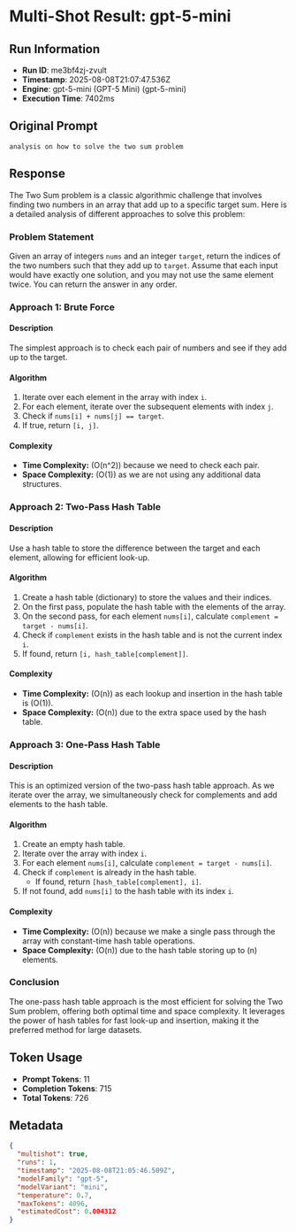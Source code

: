 # Multi-Shot Result: gpt-5-mini

## Run Information
- **Run ID**: me3bf4zj-zvult
- **Timestamp**: 2025-08-08T21:07:47.536Z
- **Engine**: gpt-5-mini (GPT-5 Mini) (gpt-5-mini)
- **Execution Time**: 7402ms

## Original Prompt
```
analysis on how to solve the two sum problem
```

## Response
The Two Sum problem is a classic algorithmic challenge that involves finding two numbers in an array that add up to a specific target sum. Here is a detailed analysis of different approaches to solve this problem:

### Problem Statement

Given an array of integers `nums` and an integer `target`, return the indices of the two numbers such that they add up to `target`. Assume that each input would have exactly one solution, and you may not use the same element twice. You can return the answer in any order.

### Approach 1: Brute Force

#### Description
The simplest approach is to check each pair of numbers and see if they add up to the target.

#### Algorithm
1. Iterate over each element in the array with index `i`.
2. For each element, iterate over the subsequent elements with index `j`.
3. Check if `nums[i] + nums[j] == target`.
4. If true, return `[i, j]`.

#### Complexity
- **Time Complexity:** \(O(n^2)\) because we need to check each pair.
- **Space Complexity:** \(O(1)\) as we are not using any additional data structures.

### Approach 2: Two-Pass Hash Table

#### Description
Use a hash table to store the difference between the target and each element, allowing for efficient look-up.

#### Algorithm
1. Create a hash table (dictionary) to store the values and their indices.
2. On the first pass, populate the hash table with the elements of the array.
3. On the second pass, for each element `nums[i]`, calculate `complement = target - nums[i]`.
4. Check if `complement` exists in the hash table and is not the current index `i`.
5. If found, return `[i, hash_table[complement]]`.

#### Complexity
- **Time Complexity:** \(O(n)\) as each lookup and insertion in the hash table is \(O(1)\).
- **Space Complexity:** \(O(n)\) due to the extra space used by the hash table.

### Approach 3: One-Pass Hash Table

#### Description
This is an optimized version of the two-pass hash table approach. As we iterate over the array, we simultaneously check for complements and add elements to the hash table.

#### Algorithm
1. Create an empty hash table.
2. Iterate over the array with index `i`.
3. For each element `nums[i]`, calculate `complement = target - nums[i]`.
4. Check if `complement` is already in the hash table.
   - If found, return `[hash_table[complement], i]`.
5. If not found, add `nums[i]` to the hash table with its index `i`.

#### Complexity
- **Time Complexity:** \(O(n)\) because we make a single pass through the array with constant-time hash table operations.
- **Space Complexity:** \(O(n)\) due to the hash table storing up to \(n\) elements.

### Conclusion

The one-pass hash table approach is the most efficient for solving the Two Sum problem, offering both optimal time and space complexity. It leverages the power of hash tables for fast look-up and insertion, making it the preferred method for large datasets.


## Token Usage
- **Prompt Tokens**: 11
- **Completion Tokens**: 715
- **Total Tokens**: 726


## Metadata
```json
{
  "multishot": true,
  "runs": 1,
  "timestamp": "2025-08-08T21:05:46.509Z",
  "modelFamily": "gpt-5",
  "modelVariant": "mini",
  "temperature": 0.7,
  "maxTokens": 4096,
  "estimatedCost": 0.004312
}
```

